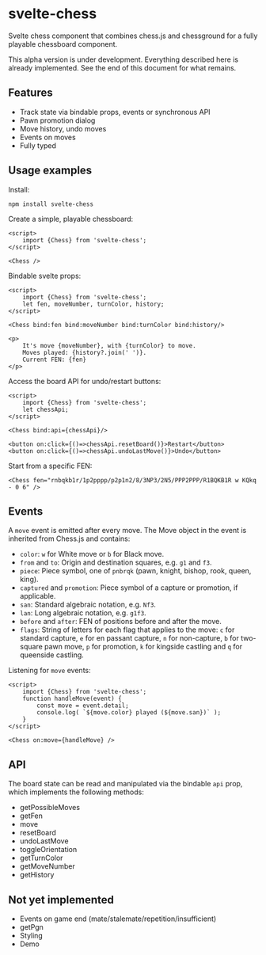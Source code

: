 # svelte-chess

Svelte chess component that combines chess.js and chessground for a fully playable chessboard component.

This alpha version is under development. Everything described here is already
implemented. See the end of this document for what remains.

## Features

* Track state via bindable props, events or synchronous API
* Pawn promotion dialog
* Move history, undo moves
* Events on moves
* Fully typed

## Usage examples

Install:

    npm install svelte-chess

Create a simple, playable chessboard:

    <script>
        import {Chess} from 'svelte-chess';
    </script>    

    <Chess />

Bindable svelte props:

    <script>
        import {Chess} from 'svelte-chess';
        let fen, moveNumber, turnColor, history;
    </script>    

	<Chess bind:fen bind:moveNumber bind:turnColor bind:history/>
    
    <p>
        It's move {moveNumber}, with {turnColor} to move.
        Moves played: {history?.join(' ')}.
        Current FEN: {fen}
    </p>

Access the board API for undo/restart buttons:

    <script>
        import {Chess} from 'svelte-chess';
        let chessApi;
    </script>    

    <Chess bind:api={chessApi}/>

    <button on:click={()=>chessApi.resetBoard()}>Restart</button>
    <button on:click={()=>chessApi.undoLastMove()}>Undo</button>

Start from a specific FEN:

    <Chess fen="rnbqkb1r/1p2pppp/p2p1n2/8/3NP3/2N5/PPP2PPP/R1BQKB1R w KQkq - 0 6" />

## Events

A `move` event is emitted after every move. The Move object in the event is inherited from Chess.js and contains:
* `color`: `w` for White move or `b` for Black move.
* `from` and `to`: Origin and destination squares, e.g. `g1` and `f3`.
* `piece`: Piece symbol, one of `pnbrqk` (pawn, knight, bishop, rook, queen, king).
* `captured` and `promotion`: Piece symbol of a capture or promotion, if applicable.
* `san`: Standard algebraic notation, e.g. `Nf3`.
* `lan`: Long algebraic notation, e.g. `g1f3`.
* `before` and `after`: FEN of positions before and after the move.
* `flags`: String of letters for each flag that applies to the move: `c` for standard capture, `e` for en passant capture, `n` for non-capture, `b` for two-square pawn move, `p` for promotion, `k` for kingside castling and `q` for queenside castling.

Listening for `move` events:

    <script>
        import {Chess} from 'svelte-chess';
        function handleMove(event) {
            const move = event.detail;
            console.log( `${move.color} played (${move.san})` );
        }
    </script>    

    <Chess on:move={handleMove} />

## API

The board state can be read and manipulated via the bindable `api` prop, which 
implements the following methods:

* getPossibleMoves
* getFen
* move
* resetBoard
* undoLastMove
* toggleOrientation
* getTurnColor
* getMoveNumber
* getHistory

## Not yet implemented

* Events on game end (mate/stalemate/repetition/insufficient)
* getPgn
* Styling
* Demo
